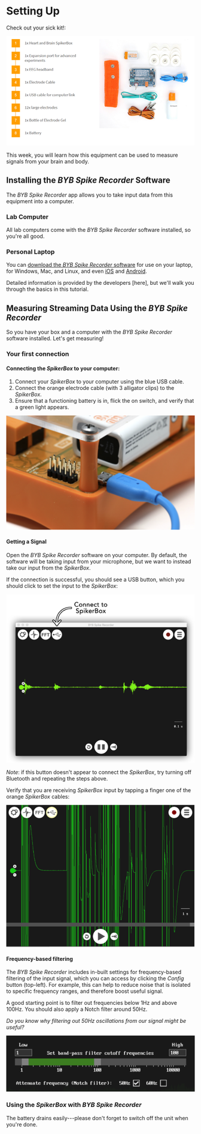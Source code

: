 # Setting Up

Check out your sick kit!:

![](img/SpikerBoxKit.png)

This week, you will learn how this equipment can be used to measure signals from your brain and body.

## Installing the _BYB Spike Recorder_ Software

The _BYB Spike Recorder_ app allows you to take input data from this equipment into a computer.

### Lab Computer

All lab computers come with the _BYB Spike Recorder_ software installed, so you're all good.

### Personal Laptop

You can [download the _BYB Spike Recorder_ software](https://backyardbrains.com/products/spikerecorder) for use on your laptop, for Windows, Mac, and Linux, and even [iOS](https://apps.apple.com/us/app/spike-recorder/id972173310?mt=12) and [Android](https://play.google.com/store/apps/details?id=com.backyardbrains&hl=en&gl=US).

Detailed information is provided by the developers [here], but we'll walk you through the basics in this tutorial.

## Measuring Streaming Data Using the _BYB Spike Recorder_

So you have your box and a computer with the _BYB Spike Recorder_ software installed.
Let's get measuring!

### Your first connection

#### Connecting the _SpikerBox_ to your computer:
1. Connect your _SpikerBox_ to your computer using the blue USB cable.
2. Connect the orange electrode cable (with 3 alligator clips) to the _SpikerBox_.
3. Ensure that a functioning battery is in, flick the on switch, and verify that a green light appears.

![](img/USBCable.png)

#### Getting a Signal

Open the _BYB Spike Recorder_ software on your computer.
By default, the software will be taking input from your microphone, but we want to instead take our input from the _SpikerBox_.

If the connection is successful, you should see a USB button, which you should click to set the input to the _SpikerBox_:

![](img/USBInput.png)

_Note_: if this button doesn't appear to connect the _SpikerBox_, try turning off Bluetooth and repeating the steps above.

Verify that you are receiving _SpikerBox_ input by tapping a finger one of the orange _SpikerBox_ cables:

![](img/Tapping.png)

#### Frequency-based filtering

The _BYB Spike Recorder_ includes in-built settings for frequency-based filtering of the input signal, which you can access by clicking the _Config_ button (top-left).
For example, this can help to reduce noise that is isolated to specific frequency ranges, and therefore boost useful signal.

A good starting point is to filter out frequencies below 1Hz and above 100Hz.
You should also apply a Notch filter around 50Hz.

_Do you know why filtering out 50Hz oscillations from our signal might be useful?_

![](img/FrequencyFiltering.png)

### Using the _SpikerBox_ with _BYB Spike Recorder_

The battery drains easily---please don't forget to switch off the unit when you're done.
